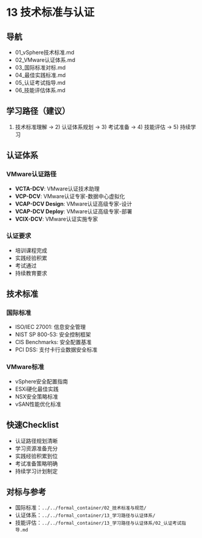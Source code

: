# 13 技术标准与认证

## 导航

- 01_vSphere技术标准.md
- 02_VMware认证体系.md
- 03_国际标准对标.md
- 04_最佳实践标准.md
- 05_认证考试指导.md
- 06_技能评估体系.md

## 学习路径（建议）

1) 技术标准理解 → 2) 认证体系规划 → 3) 考试准备 → 4) 技能评估 → 5) 持续学习

## 认证体系

### VMware认证路径

- **VCTA-DCV**: VMware认证技术助理
- **VCP-DCV**: VMware认证专家-数据中心虚拟化
- **VCAP-DCV Design**: VMware认证高级专家-设计
- **VCAP-DCV Deploy**: VMware认证高级专家-部署
- **VCIX-DCV**: VMware认证实施专家

### 认证要求

- 培训课程完成
- 实践经验积累
- 考试通过
- 持续教育要求

## 技术标准

### 国际标准

- ISO/IEC 27001: 信息安全管理
- NIST SP 800-53: 安全控制框架
- CIS Benchmarks: 安全配置基准
- PCI DSS: 支付卡行业数据安全标准

### VMware标准

- vSphere安全配置指南
- ESXi硬化最佳实践
- NSX安全策略标准
- vSAN性能优化标准

## 快速Checklist

- 认证路径规划清晰
- 学习资源准备充分
- 实践经验积累到位
- 考试准备策略明确
- 持续学习计划制定

## 对标与参考

- 国际标准：`../../formal_container/02_技术标准与规范/`
- 认证体系：`../../formal_container/13_学习路径与认证体系/`
- 技能评估：`../../formal_container/13_学习路径与认证体系/02_认证考试指导.md`
